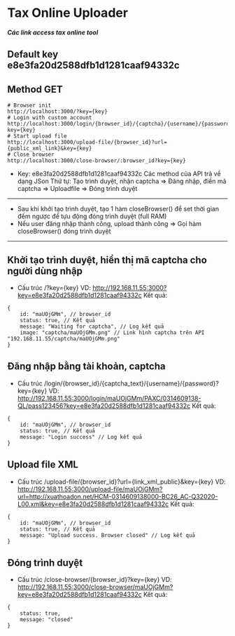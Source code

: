# Tax Online Uploader
***Các link access tax online tool***
## Default key e8e3fa20d2588dfb1d1281caaf94332c
## Method GET
```
# Browser init
http://localhost:3000/?key={key}
# Login with custom account
http://localhost:3000/login/{browser_id}/{captcha}/{username}/{password}?key={key}
# Start upload file
http://localhost:3000/upload-file/{browser_id}?url={public_xml_link}&key={key}
# Close browser
http://localhost:3000/close-browser/:browser_id?key={key}
```



* Key: e8e3fa20d2588dfb1d1281caaf94332c
Các method của API trả về dạng JSon
Thứ tự: Tạo trình duyệt, nhận captcha => Đăng nhập, điền mã captcha => Uploadfile => Đóng trình duyệt

***
 - Sau khi khởi tạo trình duyệt, tạo 1 hàm closeBrowser() để set thời gian đếm ngược để tựu động đóng trình duyệt (full RAM)
 - Nếu user đăng nhập thành công, upload thành công => Gọi hàm closeBrowser() đóng trình duyệt
***

## Khởi tạo trình duyệt, hiển thị mã captcha cho người dùng nhập
- Cấu trúc /?key={key}
VD: http://192.168.11.55:3000?key=e8e3fa20d2588dfb1d1281caaf94332c
Kết quả:
```
{
    id: "maUOjGMm", // browser_id
    status: true, // Kết quả
    message: "Waiting for captcha", // Log kết quả
    image: "captcha/maUOjGMm.png" // Link hình captcha trên API "192.168.11.55/captcha/maUOjGMm.png"
}
```


## Đăng nhập bằng tài khoản, captcha
- Cấu trúc /login/{browser_id}/{captcha_text}/{username}/{password}?key={key}
VD: http://192.168.11.55:3000/login/maUOjGMm/PAXC/0314609138-QL/pass123456?key=e8e3fa20d2588dfb1d1281caaf94332c
Kết quả:
```
{
    id: "maUOjGMm", // browser_id
    status: true, // Kết quả
    message: "Login success" // Log kết quả
}
```


## Upload file XML
- Cấu trúc /upload-file/{browser_id}?url={link_xml_public}&key={key}
VD: http://192.168.11.55:3000/upload-file/maUOjGMm?url=http://xuathoadon.net/HCM-0314609138000-BC26_AC-Q32020-L00.xml&key=e8e3fa20d2588dfb1d1281caaf94332c
Kết quả:
```
{
    id: "maUOjGMm", // browser_id
    status: true, // Kết quả
    message: "Upload success. Browser closed" // Log kết quả
}
```

## Đóng trình duyệt
- Cấu trúc /close-browser/{browser_id}?key={key}
VD: http://192.168.11.55:3000/close-browser/maUOjGMm?key=e8e3fa20d2588dfb1d1281caaf94332c
Kết quả:
```
{
    status: true,
    message: "closed"
}
```
